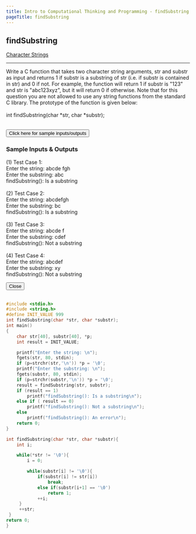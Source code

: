 ```yaml
---
title: Intro to Computational Thinking and Programming - findSubstring
pageTitle: findSubstring
---
```


## findSubstring

<span class="tags"><a href="#">Character Strings</a></span>

<hr>

Write a C function that takes two character string arguments, <span class="functions">str</span> and <span class="functions">substr</span> as input and returns 1 if <span class="functions">substr</span> is a substring of <span class="functions">str</span> (i.e. if <span class="functions">substr</span> is contained in <span class="functions">str</span>) and 0 if not. For example, the function will return 1 if <span class="functions">substr</span> is <span class="functions">"123"</span> and <span class="functions">str</span> is <span class="functions">"abc123xyz"</span>, but it will return 0 if otherwise. Note that for this question you are not allowed to use any string functions from the standard C library. The prototype of the function is given below:
<br><br>
<span class="functions">int findSubstring(char *str, char *substr);</span>
<br><br>

<button id="openModalBtn">Click here for sample inputs/outputs</button>
<div class="modal-wrapper" id="modal">
	<div class="modal">
		<div class="modal-header">
			<h3>Sample Inputs & Outputs</h3>
		</div>
		<div class="modal-body">
			<p class="functions">
			<bold>(1) Test Case 1:</bold><br>
            Enter the string: abcde fgh<br>
			Enter the substring: abc<br>
			findSubstring(): Is a substring<br>
			<br>
			<bold>(2) Test Case 2:</bold><br>
			Enter the string: abcdefgh<br>
			Enter the substring: bc<br>
			findSubstring(): Is a substring<br>
			<br>
			<bold>(3) Test Case 3:</bold><br>
			Enter the string: abcde f<br>
			Enter the substring: cdef<br>
			findSubstring(): Not a substring<br>
			<br>
			<bold>(4) Test Case 4:</bold><br>
			Enter the string: abcdef<br>
			Enter the substring: xy<br>
			findSubstring(): Not a substring
			</p>
		</div>
		<div class="modal-footer">
			<button id="closeModalBtn">Close</button>
		</div>
	</div>
</div>
<br>

```c
#include <stdio.h>
#include <string.h>
#define INIT_VALUE 999
int findSubstring(char *str, char *substr);
int main()
{
	char str[40], substr[40], *p;
	int result = INIT_VALUE;

	printf("Enter the string: \n");
	fgets(str, 80, stdin);
	if (p=strchr(str,'\n')) *p = '\0';
	printf("Enter the substring: \n");
	fgets(substr, 80, stdin);
	if (p=strchr(substr,'\n')) *p = '\0';
	result = findSubstring(str, substr);
	if (result == 1)
		printf("findSubstring(): Is a substring\n");
	else if ( result == 0)
		printf("findSubstring(): Not a substring\n");
	else
		printf("findSubstring(): An error\n");
	return 0;
}

int findSubstring(char *str, char *substr){
	int i;

	while(*str != '\0'){
    	i = 0;

    	while(substr[i] != '\0'){
        	if(substr[i] != str[i])
        		break;
        	else if(substr[i+1] == '\0')
        		return 1;
        	++i;
     }
     ++str;
 }
return 0;
}

```